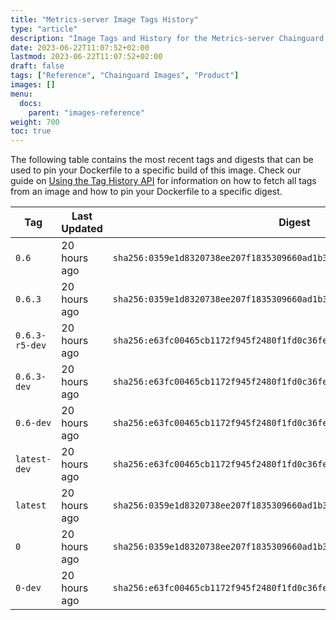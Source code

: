 ```yaml
---
title: "Metrics-server Image Tags History"
type: "article"
description: "Image Tags and History for the Metrics-server Chainguard Image"
date: 2023-06-22T11:07:52+02:00
lastmod: 2023-06-22T11:07:52+02:00
draft: false
tags: ["Reference", "Chainguard Images", "Product"]
images: []
menu:
  docs:
    parent: "images-reference"
weight: 700
toc: true
---
```


The following table contains the most recent tags and digests that can be used to pin your Dockerfile to a specific build of this image. Check our guide on [Using the Tag History API](/chainguard/chainguard-images/using-the-tag-history-api/) for information on how to fetch all tags from an image and how to pin your Dockerfile to a specific digest.

| Tag            | Last Updated | Digest                                                                    |
|----------------|--------------|---------------------------------------------------------------------------|
| `0.6`          | 20 hours ago | `sha256:0359e1d8320738ee207f1835309660ad1b33ee0b3e26ca95ec1eded8aaf4d0f9` |
| `0.6.3`        | 20 hours ago | `sha256:0359e1d8320738ee207f1835309660ad1b33ee0b3e26ca95ec1eded8aaf4d0f9` |
| `0.6.3-r5-dev` | 20 hours ago | `sha256:e63fc00465cb1172f945f2480f1fd0c36feb89b14faeb52ba399bcfe51d73b93` |
| `0.6.3-dev`    | 20 hours ago | `sha256:e63fc00465cb1172f945f2480f1fd0c36feb89b14faeb52ba399bcfe51d73b93` |
| `0.6-dev`      | 20 hours ago | `sha256:e63fc00465cb1172f945f2480f1fd0c36feb89b14faeb52ba399bcfe51d73b93` |
| `latest-dev`   | 20 hours ago | `sha256:e63fc00465cb1172f945f2480f1fd0c36feb89b14faeb52ba399bcfe51d73b93` |
| `latest`       | 20 hours ago | `sha256:0359e1d8320738ee207f1835309660ad1b33ee0b3e26ca95ec1eded8aaf4d0f9` |
| `0`            | 20 hours ago | `sha256:0359e1d8320738ee207f1835309660ad1b33ee0b3e26ca95ec1eded8aaf4d0f9` |
| `0-dev`        | 20 hours ago | `sha256:e63fc00465cb1172f945f2480f1fd0c36feb89b14faeb52ba399bcfe51d73b93` |
